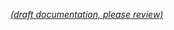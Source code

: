 [_metadata_: remarks]:- "Automatically translated with DeepL. From: /AdminGuide/Datahub-Artifacts-Naming-Standards.md"

[_(draft documentation, please review)_](/AdminGuide/Datahub-Artifacts-Naming-Standards.md)

